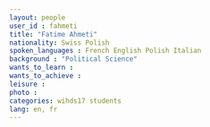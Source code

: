 ```yaml
---
layout: people
user_id : fahmeti
title: "Fatime Ahmeti"
nationality: Swiss Polish
spoken_languages : French English Polish Italian
background : "Political Science"
wants_to_learn :
wants_to_achieve :
leisure :
photo :
categories: wihds17 students
lang: en, fr
---
```

